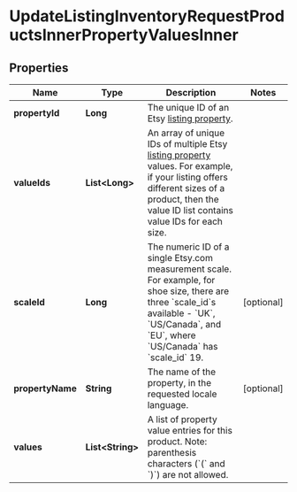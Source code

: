 

# UpdateListingInventoryRequestProductsInnerPropertyValuesInner


## Properties

| Name | Type | Description | Notes |
|------------ | ------------- | ------------- | -------------|
|**propertyId** | **Long** | The unique ID of an Etsy [listing property](/documentation/reference#operation/getListingProperties). |  |
|**valueIds** | **List&lt;Long&gt;** | An array of unique IDs of multiple Etsy [listing property](/documentation/reference#operation/getListingProperties) values. For example, if your listing offers different sizes of a product, then the value ID list contains value IDs for each size. |  |
|**scaleId** | **Long** | The numeric ID of a single Etsy.com measurement scale. For example, for shoe size, there are three &#x60;scale_id&#x60;s available - &#x60;UK&#x60;, &#x60;US/Canada&#x60;, and &#x60;EU&#x60;, where &#x60;US/Canada&#x60; has &#x60;scale_id&#x60; 19. |  [optional] |
|**propertyName** | **String** | The name of the property, in the requested locale language. |  [optional] |
|**values** | **List&lt;String&gt;** | A list of property value entries for this product. Note: parenthesis characters (&#x60;(&#x60; and &#x60;)&#x60;) are not allowed. |  |



